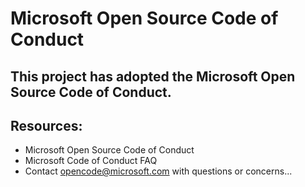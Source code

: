# Microsoft Open Source Code of Conduct
## This project has adopted the Microsoft Open Source Code of Conduct.

## Resources:

  * Microsoft Open Source Code of Conduct
  * Microsoft Code of Conduct FAQ
  * Contact opencode@microsoft.com with questions or concerns...

